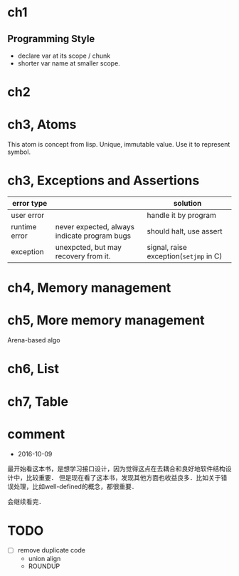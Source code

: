 # ch1
## Programming Style

- declare var at its scope / chunk
- shorter var name at smaller scope.

# ch2

# ch3, Atoms

This atom is concept from lisp. Unique, immutable value. Use it to represent symbol.

# ch3, Exceptions and Assertions

| error type    |                                              | solution                |
|---------------|----------------------------------------------|-------------------------|
| user error    |                                              | handle it by program    |
| runtime error | never expected, always indicate program bugs | should halt, use assert |
| exception     | unexpcted, but may recovery from it.         | signal, raise exception(`setjmp` in C) |

# ch4, Memory management

# ch5, More memory management

Arena-based algo

# ch6, List

# ch7, Table

# comment

- 2016-10-09

最开始看这本书，是想学习接口设计，因为觉得这点在去耦合和良好地软件结构设计中，比较重要．
但是现在看了这本书，发现其他方面也收益良多．比如关于错误处理，比如well-defined的概念，都很重要．

会继续看完．

# TODO

- [ ] remove duplicate code
    - union align
    - ROUNDUP
